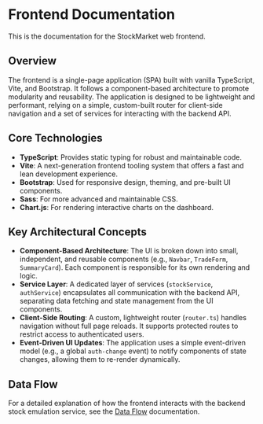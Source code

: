 # Frontend Documentation

This is the documentation for the StockMarket web frontend.

## Overview

The frontend is a single-page application (SPA) built with vanilla TypeScript, Vite, and Bootstrap. It follows a component-based architecture to promote modularity and reusability. The application is designed to be lightweight and performant, relying on a simple, custom-built router for client-side navigation and a set of services for interacting with the backend API.

## Core Technologies

- **TypeScript**: Provides static typing for robust and maintainable code.
- **Vite**: A next-generation frontend tooling system that offers a fast and lean development experience.
- **Bootstrap**: Used for responsive design, theming, and pre-built UI components.
- **Sass**: For more advanced and maintainable CSS.
- **Chart.js**: For rendering interactive charts on the dashboard.

## Key Architectural Concepts

- **Component-Based Architecture**: The UI is broken down into small, independent, and reusable components (e.g., `Navbar`, `TradeForm`, `SummaryCard`). Each component is responsible for its own rendering and logic.
- **Service Layer**: A dedicated layer of services (`stockService`, `authService`) encapsulates all communication with the backend API, separating data fetching and state management from the UI components.
- **Client-Side Routing**: A custom, lightweight router (`router.ts`) handles navigation without full page reloads. It supports protected routes to restrict access to authenticated users.
- **Event-Driven UI Updates**: The application uses a simple event-driven model (e.g., a global `auth-change` event) to notify components of state changes, allowing them to re-render dynamically.

## Data Flow

For a detailed explanation of how the frontend interacts with the backend stock emulation service, see the [Data Flow](./data-flow.md) documentation. 